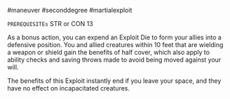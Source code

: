 #maneuver #seconddegree #martialexploit 

`PREREQUISITEs`
STR or CON 13

As a bonus action, you can expend an Exploit Die to form your allies into a defensive position. You and allied creatures within 10 feet that are wielding a weapon or shield gain the benefits of half cover, which also apply to ability checks and saving throws made to avoid being moved against your will.

The benefits of this Exploit instantly end if you leave your space, and they have no effect on incapacitated creatures.